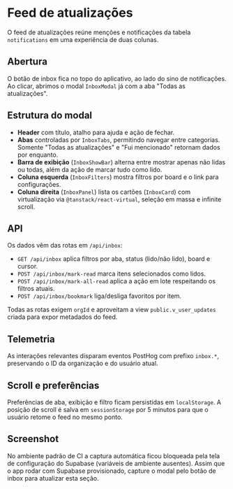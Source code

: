 # Feed de atualizações

O feed de atualizações reúne menções e notificações da tabela `notifications` em uma experiência de duas colunas.

## Abertura

O botão de inbox fica no topo do aplicativo, ao lado do sino de notificações. Ao clicar, abrimos o modal `InboxModal` já com a aba "Todas as atualizações".

## Estrutura do modal

- **Header** com título, atalho para ajuda e ação de fechar.
- **Abas** controladas por `InboxTabs`, permitindo navegar entre categorias. Somente "Todas as atualizações" e "Fui mencionado" retornam dados por enquanto.
- **Barra de exibição** (`InboxShowBar`) alterna entre mostrar apenas não lidas ou todas, além da ação de marcar tudo como lido.
- **Coluna esquerda** (`InboxFilters`) mostra filtros por board e o link para configurações.
- **Coluna direita** (`InboxPanel`) lista os cartões (`InboxCard`) com virtualização via `@tanstack/react-virtual`, seleção em massa e infinite scroll.

## API

Os dados vêm das rotas em `/api/inbox`:

- `GET /api/inbox` aplica filtros por aba, status (lido/não lido), board e cursor.
- `POST /api/inbox/mark-read` marca itens selecionados como lidos.
- `POST /api/inbox/mark-all-read` aplica a ação em lote respeitando os filtros atuais.
- `POST /api/inbox/bookmark` liga/desliga favoritos por item.

Todas as rotas exigem `orgId` e aproveitam a view `public.v_user_updates` criada para expor metadados do feed.

## Telemetria

As interações relevantes disparam eventos PostHog com prefixo `inbox.*`, preservando o ID da organização e do usuário atual.

## Scroll e preferências

Preferências de aba, exibição e filtro ficam persistidas em `localStorage`. A posição de scroll é salva em `sessionStorage` por 5 minutos para que o usuário retome o feed no mesmo ponto.

## Screenshot

No ambiente padrão de CI a captura automática ficou bloqueada pela tela de configuração do Supabase (variáveis de ambiente ausentes). Assim que o app rodar com Supabase provisionado, capture o modal pelo botão de inbox para atualizar esta seção.
